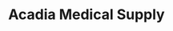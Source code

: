 ---
title: "Acadia Medical Supply"
url: /fort-fairfield/acadia-medical-supply/
shop: medical supply
---
